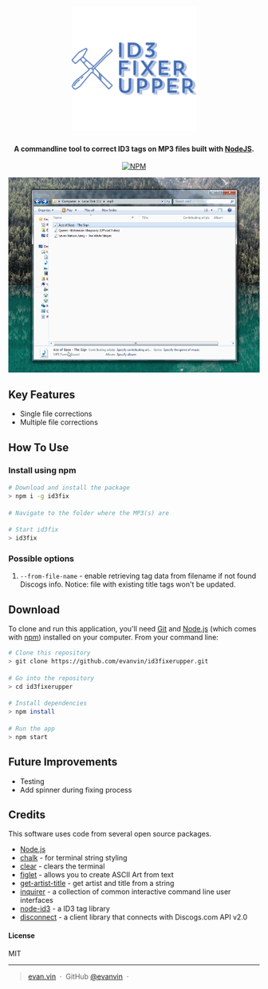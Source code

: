 
<h1 align="center">
  <br>
  <img src="https://raw.githubusercontent.com/evanvin/id3fixerupper/master/img/fixer.png" alt="ID3 Fixer Upper" width="250">
  <br>
</h1>

<h4 align="center">A commandline tool to correct ID3 tags on MP3 files built with <a href="https://nodejs.org/" target="_blank">NodeJS</a>.</h4>


<p align="center">
  <a href="https://www.npmjs.com/package/id3fix">
    <img src="https://badge.fury.io/js/id3fix.svg"
         alt="NPM">
  </a>
</p>


![screenshot](https://raw.githubusercontent.com/evanvin/id3fixerupper/master/img/id3fix.gif)

## Key Features

* Single file corrections
* Multiple file corrections

## How To Use

### Install using npm

```bash
# Download and install the package
> npm i -g id3fix

# Navigate to the folder where the MP3(s) are 

# Start id3fix
> id3fix

```

### Possible options
1. `--from-file-name` - enable retrieving tag data from filename if not found Discogs info. Notice: file with existing title tags won't be updated.




## Download

To clone and run this application, you'll need [Git](https://git-scm.com) and [Node.js](https://nodejs.org/en/download/) (which comes with [npm](http://npmjs.com)) installed on your computer. From your command line:

```bash
# Clone this repository
> git clone https://github.com/evanvin/id3fixerupper.git

# Go into the repository
> cd id3fixerupper

# Install dependencies
> npm install

# Run the app
> npm start
```


## Future Improvements
- Testing
- Add spinner during fixing process


## Credits

This software uses code from several open source packages.

- [Node.js](https://nodejs.org/)
- [chalk](https://www.npmjs.com/package/chalk) - for terminal string styling 
- [clear](https://www.npmjs.com/package/clear) - clears the terminal
- [figlet](https://www.npmjs.com/package/figlet) - allows you to create ASCII Art from text
- [get-artist-title](https://www.npmjs.com/package/get-artist-title) -  get artist and title from a string
- [inquirer](https://www.npmjs.com/package/inquirer) - a collection of common interactive command line user interfaces
- [node-id3](https://www.npmjs.com/package/node-id3) - a ID3 tag library
- [disconnect](https://www.npmjs.com/package/disconnect) - a client library that connects with Discogs.com API v2.0


#### License

MIT

---

> [evan.vin](http://www.evan.vin) &nbsp;&middot;&nbsp;
> GitHub [@evanvin](https://github.com/evanvin) &nbsp;&middot;&nbsp;

